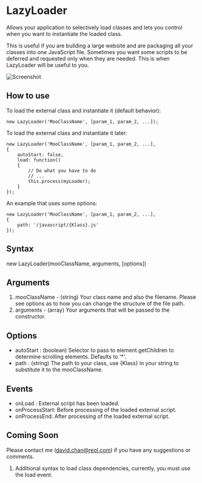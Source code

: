 LazyLoader
==========

Allows your application to selectively load classes and lets you control when you want to instantiate the loaded class.

This is useful if you are building a large website and are packaging all your classes into one JavaScript file.  Sometimes you want some scripts to be deferred and requested only when they are needed.  This is when LazyLoader will be useful to you.

![Screenshot](http://www.staticdynamic.ca/reol/LazyLoader/icon.png)

How to use
----------

To load the external class and instantiate it (default behavior):

	new LazyLoader('MooClassName', [param_1, param_2, ...]);


To load the external class and instantiate it later:

	new LazyLoader('MooClassName', [param_1, param_2, ...],
	{
		autoStart: false,
		load: function()
		{
			// Do what you have to do
			// ...
			this.process(myLoader);
		}
	});


An example that uses some options:

	new LazyLoader('MooClassName', [param_1, param_2, ...],
	{
		path: '/javascript/{Klass}.js'
	});
  
Syntax
------

  new LazyLoader(mooClassName, arguments, [options])
  
Arguments
---------

  1. mooClassName - (string) Your class name and also the filename.  Please see options as to how you can change the structure of the file path.
  2. arguments - (array) Your arguments that will be passed to the constructor.
  
Options
-------

* autoStart      : (boolean) Selector to pass to element.getChildren to determine scrolling elements. Defaults to '*'.
* path           : (string) The path to your class, use {Klass} in your string to substitute it to the mooClassName.

Events
------

* onLoad : External script has been loaded.
* onProcessStart: Before processing of the loaded external script.
* onProcessEnd: After processing of the loaded external script.

Coming Soon
-----------
Please contact me (david.chan@reol.com) if you have any suggestions or comments.

1. Additional syntax to load class dependencies, currently, you must use the load event.